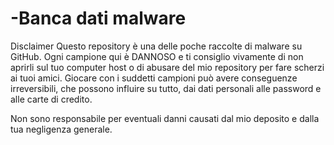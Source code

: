 # -Banca dati malware
Disclaimer
Questo repository è una delle poche raccolte di malware su GitHub. Ogni campione qui è DANNOSO e ti consiglio vivamente di non aprirli sul tuo computer host o di abusare del mio repository per fare scherzi ai tuoi amici. Giocare con i suddetti campioni può avere conseguenze irreversibili, che possono influire su tutto, dai dati personali alle password e alle carte di credito.

Non sono responsabile per eventuali danni causati dal mio deposito e dalla tua negligenza generale.
